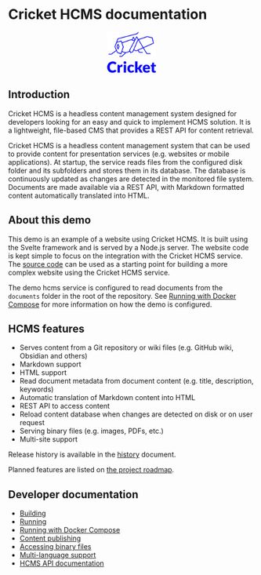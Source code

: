 # Cricket HCMS documentation

<!-- metadata
title: Cricket HCMS documentation

description: Cricket HCMS is a headless content management system designed for developers looking for an easy and quick to implement HCMS solution. It is a lightweight, file-based CMS that provides a REST API for content retrieval.
keyword:running
-->
<!-- summary
Cricket HCMS is a headless content management system designed for developers looking for an easy and quick to implement HCMS solution. It is a lightweight, file-based CMS that provides a REST API for content retrieval.
-->
<p align="center">
    <img src="./assets/cricket-logo.svg" width="20%">
</p>

## Introduction

Cricket HCMS is a headless content management system designed for developers looking for an easy and quick to implement HCMS solution. It is a lightweight, file-based CMS that provides a REST API for content retrieval. 

Cricket HCMS is a headless content management system that can be used to provide content for presentation services (e.g. websites or mobile applications).
At startup, the service reads files from the configured disk folder and its subfolders and stores them in its database. The database is continuously updated as changes are detected in the monitored file system.
Documents are made available via a REST API, with Markdown formatted content automatically translated into HTML.

## About this demo

This demo is an example of a website using Cricket HCMS. It is built using the Svelte framework and is served by a Node.js server. The website code is kept simple to focus on the integration with the Cricket HCMS service.
The [source code](https://github.com/gskorupa/cricket-website) can be used as a starting point for building a more complex website using the Cricket HCMS service.

The demo hcms service is configured to read documents from the `documents` folder in the root of the repository. See [Running with Docker Compose](running-with-docker-compose.md) for more information on how the demo is configured.

## HCMS features

- Serves content from a Git repository or wiki files (e.g. GitHub wiki, Obsidian and others)
- Markdown support
- HTML support
- Read document metadata from document content (e.g. title, description, keywords)
- Automatic translation of Markdown content into HTML
- REST API to access content
- Reload content database when changes are detected on disk or on user request
- Serving binary files (e.g. images, PDFs, etc.)
- Multi-site support

Release history is available in the [history](history.md) document.

Planned features are listed on [the project roadmap](https://github.com/users/gskorupa/projects/5).

## Developer documentation

- [Building](development/building.md)
- [Running](development/running.md)
- [Running with Docker Compose](development/running-with-docker-compose.md)
- [Content publishing](development/publishing.md)
- [Accessing binary files](development/binary-files.md)
- [Multi-language support](development/multi-language.md)
- [HCMS API documentation](development/rest-api.md)

